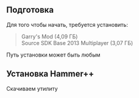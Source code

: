 ## Подготовка
Для того чтобы начать, требуется установить:
> Garry's Mod (4,09 ГБ)<br>
> Source SDK Base 2013 Multiplayer (3,07 ГБ)

Путь установки может быть любым
## Установка Hammer++
Скачиваем утилиту
